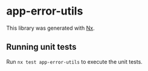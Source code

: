 # app-error-utils

This library was generated with [Nx](https://nx.dev).

## Running unit tests

Run `nx test app-error-utils` to execute the unit tests.
